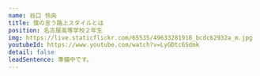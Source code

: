 ```yaml
---
name: 谷口 怜央
title: 僕の言う路上スタイルとは
position: 名古屋高等学校２年生
img: https://live.staticflickr.com/65535/49633281918_bcdc62932a_m.jpg
youtubeId: https://www.youtube.com/watch?v=LyGDtc6Sdmk
detail: false
leadSentence: 準備中です。
---
```

